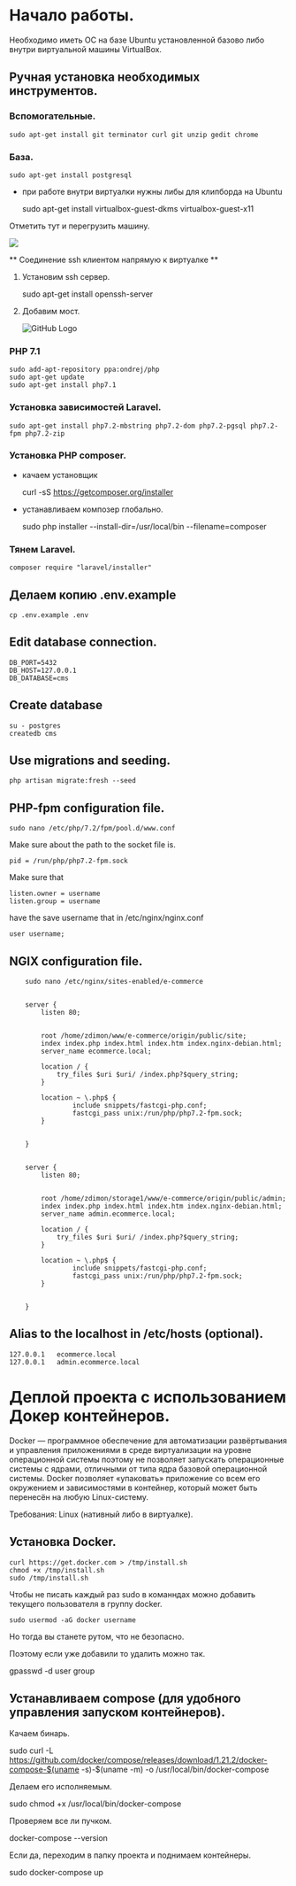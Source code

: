 # Начало работы.

Необходимо иметь ОС на базе Ubuntu установленной базово либо внутри виртуальной машины VirtualBox.

## Ручная установка необходимых инструментов.

### Вспомогательные.

    sudo apt-get install git terminator curl git unzip gedit chrome
    
### База.

    sudo apt-get install postgresql

- при работе внутри виртуалки нужны либы для клипборда на Ubuntu

    sudo apt-get install virtualbox-guest-dkms virtualbox-guest-x11
    
Отметить тут и перегрузить машину.

![](/images/1/clipboard.png)

** Соединение ssh клиентом напрямую к виртуалке **

1. Установим ssh сервер.

    sudo apt-get install openssh-server
    
2. Добавим мост.

    ![GitHub Logo](/images/1/1.png)
  

### PHP 7.1

    sudo add-apt-repository ppa:ondrej/php
    sudo apt-get update
    sudo apt-get install php7.1
    
### Установка зависимостей Laravel.

    sudo apt-get install php7.2-mbstring php7.2-dom php7.2-pgsql php7.2-fpm php7.2-zip


### Установка PHP composer.

- качаем установщик

    curl -sS https://getcomposer.org/installer
  

- устанавливаем композер глобально.

    sudo php installer --install-dir=/usr/local/bin --filename=composer

### Тянем Laravel. 

    composer require "laravel/installer"

    
## Делаем копию .env.example

    cp .env.example .env
    
## Edit database connection.
  
    DB_PORT=5432
    DB_HOST=127.0.0.1
    DB_DATABASE=cms 
    
## Create database    
    
    su - postgres
    createdb cms
    
## Use migrations and seeding.    
    
    php artisan migrate:fresh --seed
    
## PHP-fpm configuration file.    

    sudo nano /etc/php/7.2/fpm/pool.d/www.conf
    
Make sure about the path to the socket file is.

    pid = /run/php/php7.2-fpm.sock
    
    
Make sure that 

    listen.owner = username
    listen.group = username
    
have the save username that in /etc/nginx/nginx.conf

    user username;
    
    
    
    
## NGIX configuration file.


```
    sudo nano /etc/nginx/sites-enabled/e-commerce
       
        
    server {
        listen 80;
        

        root /home/zdimon/www/e-commerce/origin/public/site;
        index index.php index.html index.htm index.nginx-debian.html;
        server_name ecommerce.local;

        location / {
            try_files $uri $uri/ /index.php?$query_string;
        }

        location ~ \.php$ {
                include snippets/fastcgi-php.conf;
                fastcgi_pass unix:/run/php/php7.2-fpm.sock;
        }        
        
        
    }
    
    
    server {
        listen 80;
        

        root /home/zdimon/storage1/www/e-commerce/origin/public/admin;
        index index.php index.html index.htm index.nginx-debian.html;
        server_name admin.ecommerce.local;

        location / {
            try_files $uri $uri/ /index.php?$query_string;
        }
        
        location ~ \.php$ {
                include snippets/fastcgi-php.conf;
                fastcgi_pass unix:/run/php/php7.2-fpm.sock;
        }  

        
    }
```    
    
## Alias to the localhost in /etc/hosts (optional).

    
    127.0.0.1	ecommerce.local
    127.0.0.1	admin.ecommerce.local
    
    
    
# Деплой проекта с использованием Докер контейнеров.

Docker — программное обеспечение для автоматизации развёртывания и управления приложениями в среде виртуализации на уровне операционной системы
поэтому не позволяет запускать операционные системы с ядрами, отличными от типа ядра базовой операционной системы. 
Docker позволяет «упаковать» приложение со всем его окружением и зависимостями в контейнер, который может быть перенесён на любую Linux-систему.

Требования: Linux (нативный либо в виртуалке).

## Установка Docker.

    curl https://get.docker.com > /tmp/install.sh
    chmod +x /tmp/install.sh
    sudo /tmp/install.sh
    
Чтобы не писать каждый раз sudo в команндах можно добавить текущего пользователя в группу docker.

    sudo usermod -aG docker username
    
Но тогда вы станете рутом, что не безопасно.  

Поэтому если уже добавили то удалить можно так.

  gpasswd -d user group 
  
## Устанавливаем compose (для удобного управления запуском контейнеров).

Качаем бинарь.

  sudo curl -L https://github.com/docker/compose/releases/download/1.21.2/docker-compose-$(uname -s)-$(uname -m) -o /usr/local/bin/docker-compose
  
  
Делаем его исполняемым.

  sudo chmod +x /usr/local/bin/docker-compose
  
Проверяем все ли пучком.

  docker-compose --version
  
Если да, переходим в папку проекта и поднимаем контейнеры.

  sudo docker-compose up    
    
    
 
